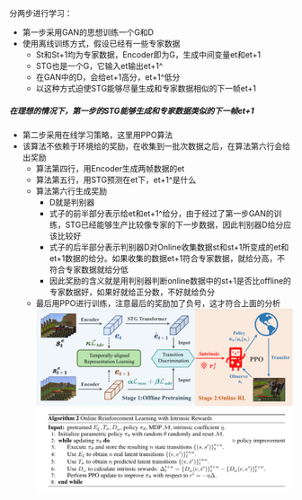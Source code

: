 分两步进行学习：
- 第一步采用GAN的思想训练一个G和D
- 使用离线训练方式，假设已经有一些专家数据
    - St和St+1均为专家数据，Encoder即为G，生成中间变量et和et+1
    - STG也是一个G，它输入et输出et+1^
    - 在GAN中的D，会给et+1高分，et+1^低分
    - 以这种方式迫使STG能够尽量生成和专家数据相似的下一帧et+1
##### 在理想的情况下，第一步的STG能够生成和专家数据类似的下一帧et+1
- 第二步采用在线学习策略，这里用PPO算法
- 该算法不依赖于环境给的奖励，在收集到一批次数据之后，在算法第六行会给出奖励
    - 算法第四行，用Encoder生成两帧数据的et
    - 算法第五行，用STG预测在et下，et+1^是什么
    - 算法第六行生成奖励
        - D就是判别器
        - 式子的前半部分表示给et和et+1^给分，由于经过了第一步GAN的训练，STG已经能够生产比较像专家的下一步数据，因此判别器D给分应该比较好
        - 式子的后半部分表示判别器D对Online收集数据st和st+1所变成的et和et+1数据的给分。如果收集的数据et+1符合专家数据，就给分高，不符合专家数据就给分低
        - 因此奖励的含义就是用判别器判断online数据中的st+1是否比offline的专家数据好，如果好就给正分数，不好就给负分
    - 最后用PPO进行训练，注意最后的奖励加了负号，这才符合上面的分析
![Alt text](image.png)
![Alt text](image-1.png)